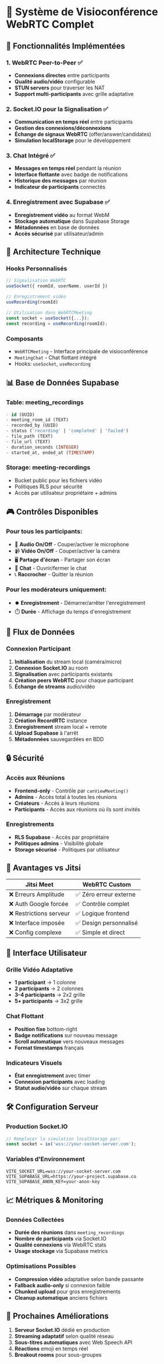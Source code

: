 # 🚀 Système de Visioconférence WebRTC Complet

## 🎯 **Fonctionnalités Implémentées**

### **1. WebRTC Peer-to-Peer** ✅
- **Connexions directes** entre participants
- **Qualité audio/vidéo** configurable
- **STUN servers** pour traverser les NAT
- **Support multi-participants** avec grille adaptative

### **2. Socket.IO pour la Signalisation** ✅
- **Communication en temps réel** entre participants
- **Gestion des connexions/déconnexions**
- **Échange de signaux WebRTC** (offer/answer/candidates)
- **Simulation localStorage** pour le développement

### **3. Chat Intégré** ✅
- **Messages en temps réel** pendant la réunion
- **Interface flottante** avec badge de notifications
- **Historique des messages** par réunion
- **Indicateur de participants** connectés

### **4. Enregistrement avec Supabase** ✅
- **Enregistrement vidéo** au format WebM
- **Stockage automatique** dans Supabase Storage
- **Métadonnées** en base de données
- **Accès sécurisé** par utilisateur/admin

## 🔧 **Architecture Technique**

### **Hooks Personnalisés**
```typescript
// Signalisation WebRTC
useSocket({ roomId, userName, userId })

// Enregistrement vidéo
useRecording(roomId)

// Utilisation dans WebRTCMeeting
const socket = useSocket({...});
const recording = useRecording(roomId);
```

### **Composants**
- `WebRTCMeeting` - Interface principale de visioconférence
- `MeetingChat` - Chat flottant intégré
- Hooks: `useSocket`, `useRecording`

## 📊 **Base de Données Supabase**

### **Table: meeting_recordings**
```sql
- id (UUID)
- meeting_room_id (TEXT)
- recorded_by (UUID)
- status ('recording' | 'completed' | 'failed')
- file_path (TEXT)
- file_url (TEXT)
- duration_seconds (INTEGER)
- started_at, ended_at (TIMESTAMP)
```

### **Storage: meeting-recordings**
- Bucket public pour les fichiers vidéo
- Politiques RLS pour sécurité
- Accès par utilisateur propriétaire + admins

## 🎮 **Contrôles Disponibles**

### **Pour tous les participants:**
- 🎤 **Audio On/Off** - Couper/activer le microphone
- 📹 **Vidéo On/Off** - Couper/activer la caméra  
- 🖥️ **Partage d'écran** - Partager son écran
- 💬 **Chat** - Ouvrir/fermer le chat
- 📞 **Raccrocher** - Quitter la réunion

### **Pour les modérateurs uniquement:**
- ⏺️ **Enregistrement** - Démarrer/arrêter l'enregistrement
- ⏱️ **Durée** - Affichage du temps d'enregistrement

## 🔄 **Flux de Données**

### **Connexion Participant**
1. **Initialisation** du stream local (caméra/micro)
2. **Connexion Socket.IO** au room
3. **Signalisation** avec participants existants
4. **Création peers WebRTC** pour chaque participant
5. **Échange de streams** audio/vidéo

### **Enregistrement**
1. **Démarrage** par modérateur
2. **Création RecordRTC** instance
3. **Enregistrement** stream local + remote
4. **Upload Supabase** à l'arrêt
5. **Métadonnées** sauvegardées en BDD

## 🔒 **Sécurité**

### **Accès aux Réunions**
- **Frontend-only** - Contrôle par `canViewMeeting()`
- **Admins** - Accès total à toutes les réunions
- **Créateurs** - Accès à leurs réunions
- **Participants** - Accès aux réunions où ils sont invités

### **Enregistrements**
- **RLS Supabase** - Accès par propriétaire
- **Politiques admins** - Visibilité globale
- **Storage sécurisé** - Politiques par utilisateur

## 🚀 **Avantages vs Jitsi**

| Jitsi Meet | WebRTC Custom |
|------------|---------------|
| ❌ Erreurs Amplitude | ✅ Zéro erreur externe |
| ❌ Auth Google forcée | ✅ Contrôle complet |
| ❌ Restrictions serveur | ✅ Logique frontend |
| ❌ Interface imposée | ✅ Design personnalisé |
| ❌ Config complexe | ✅ Simple et direct |

## 📱 **Interface Utilisateur**

### **Grille Vidéo Adaptative**
- **1 participant** → 1 colonne
- **2 participants** → 2 colonnes  
- **3-4 participants** → 2x2 grille
- **5+ participants** → 3x2 grille

### **Chat Flottant**
- **Position fixe** bottom-right
- **Badge notifications** sur nouveau message
- **Scroll automatique** vers nouveaux messages
- **Format timestamps** français

### **Indicateurs Visuels**
- **État enregistrement** avec timer
- **Connexion participants** avec loading
- **Statut audio/vidéo** sur chaque stream

## 🛠️ **Configuration Serveur**

### **Production Socket.IO**
```javascript
// Remplacer la simulation localStorage par:
const socket = io('wss://your-socket-server.com');
```

### **Variables d'Environnement**
```env
VITE_SOCKET_URL=wss://your-socket-server.com
VITE_SUPABASE_URL=https://your-project.supabase.co
VITE_SUPABASE_ANON_KEY=your-anon-key
```

## 📈 **Métriques & Monitoring**

### **Données Collectées**
- **Durée des réunions** dans `meeting_recordings`
- **Nombre de participants** via Socket.IO
- **Qualité connexions** via WebRTC stats
- **Usage stockage** via Supabase metrics

### **Optimisations Possibles**
- **Compression vidéo** adaptative selon bande passante
- **Fallback audio-only** si connexion faible
- **Chunked upload** pour gros enregistrements
- **Cleanup automatique** anciens fichiers

## 🎯 **Prochaines Améliorations**

1. **Serveur Socket.IO** dédié en production
2. **Streaming adaptatif** selon qualité réseau
3. **Sous-titres automatiques** avec Web Speech API
4. **Réactions** emoji en temps réel
5. **Breakout rooms** pour sous-groupes 